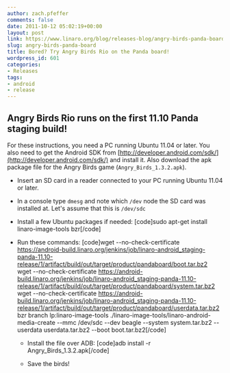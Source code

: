 ```yaml
---
author: zach.pfeffer
comments: false
date: 2011-10-12 05:02:19+00:00
layout: post
link: https://www.linaro.org/blog/releases-blog/angry-birds-panda-board/
slug: angry-birds-panda-board
title: Bored? Try Angry Birds Rio on the Panda board!
wordpress_id: 601
categories:
- Releases
tags:
- android
- release
---
```


## Angry Birds Rio runs on the first 11.10 Panda staging build!




For these instructions, you need a PC running Ubuntu 11.04 or later. You also need to get the Android SDK from [http://developer.android.com/sdk/](http://developer.android.com/sdk/) and install it. Also download the apk package file for the Angry Birds game (`Angry_Birds_1.3.2.apk`).





	
  * Insert an SD card in a reader connected to your PC running Ubuntu 11.04 or later.

	
  * In a console type `dmesg` and note which `/dev` node the SD card was installed at. Let's assume that this is `/dev/sdc`

	
  * Install a few Ubuntu packages if needed:
[code]sudo apt-get install linaro-image-tools bzr[/code]

	
  * Run these commands:
[code]wget --no-check-certificate https://android-build.linaro.org/jenkins/job/linaro-android_staging-panda-11.10-release/1/artifact/build/out/target/product/pandaboard/boot.tar.bz2
wget --no-check-certificate https://android-build.linaro.org/jenkins/job/linaro-android_staging-panda-11.10-release/1/artifact/build/out/target/product/pandaboard/system.tar.bz2
wget --no-check-certificate https://android-build.linaro.org/jenkins/job/linaro-android_staging-panda-11.10-release/1/artifact/build/out/target/product/pandaboard/userdata.tar.bz2
bzr branch lp:linaro-image-tools
./linaro-image-tools/linaro-android-media-create --mmc /dev/sdc --dev beagle --system system.tar.bz2 --userdata  userdata.tar.bz2 --boot boot.tar.bz2[/code]

	
    * Install the file over ADB:
[code]adb install -r Angry_Birds_1.3.2.apk[/code]



	
    * Save the birds!





